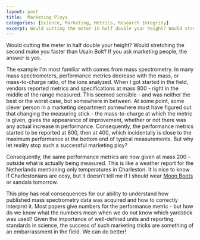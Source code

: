 ```yaml
---
layout: post
title:  Marketing Ploys
categories: [Science, Marketing, Metrics, Research Integrity]
excerpt: Would cutting the meter in half double your height? Would stretching the second make you faster than Usain Bolt? If you ask marketing people, the answer is yes.
---
```


Would cutting the meter in half double your height? Would stretching the second make you faster than Usain Bolt? If you ask marketing people, the answer is yes. 

The example I'm most familiar with comes from mass spectrometry. In many mass spectrometers, performance metrics decrease with the mass, or mass-to-charge ratio, of the ions analyzed. When I got started in the field, vendors reported metrics and specifications at mass 800 - right in the middle of the range measured. This seemed sensible - and was neither the best or the worst case, but somewhere in between. At some point, some clever person in a marketing department somewhere must have figured out that changing the measuring stick - the mass-to-charge at which the metric is given, gives the appearance of improvement, whether or not there was any actual increase in performance. Consequently, the performance metrics started to be reported at 600, then at 400, which incidentally is close to the maximum performance at the bottom end of typical measurements. But why let reality stop such a successful marketing ploy? 

Consequently, the same performance metrics are now given at mass 200 - outside what is actually being measured. This is like a weather report for the Netherlands mentioning only temperatures in Charleston. It is nice to know if Charlestonians are cosy, but it doesn’t tell me if I should wear [Moon Boots](https://en.wikipedia.org/wiki/Moon_Boot) or sandals tomorrow.

This ploy has real consequences for our ability to understand how published mass spectrometry data was acquired and how to correctly interpret it. Most papers give numbers for the performance metric - but how do we know what the numbers mean when we do not know which yardstick was used? Given the importance of well-defined units and reporting standards in science, the success of such marketing tricks are something of an embarrassment in the field. We can do better!
&nbsp;  
&nbsp;  
&nbsp;  
